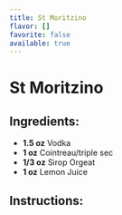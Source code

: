 ```yaml
---
title: St Moritzino
flavor: []
favorite: false
available: true
---
```

# St Moritzino

## Ingredients:
- **1.5 oz** Vodka
- **1 oz** Cointreau/triple sec
- **1/3 oz** Sirop Orgeat
- **1 oz** Lemon Juice

## Instructions:



